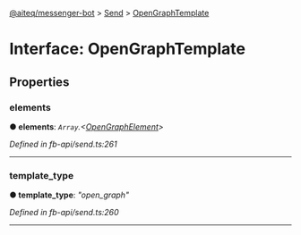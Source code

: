 [@aiteq/messenger-bot](../README.md) > [Send](../modules/send.md) > [OpenGraphTemplate](../interfaces/send.opengraphtemplate.md)



# Interface: OpenGraphTemplate


## Properties
<a id="elements"></a>

###  elements

**●  elements**:  *`Array`.<[OpenGraphElement](send.opengraphelement.md)>* 

*Defined in fb-api/send.ts:261*





___

<a id="template_type"></a>

###  template_type

**●  template_type**:  *"open_graph"* 

*Defined in fb-api/send.ts:260*





___


